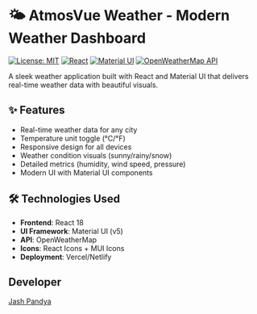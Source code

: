 # 🌤️ AtmosVue Weather - Modern Weather Dashboard
[![License: MIT](https://img.shields.io/badge/License-MIT-yellow.svg)](LICENSE) 
[![React](https://img.shields.io/badge/React-18.2.0-blue?logo=react)](https://react.dev/)
[![Material UI](https://img.shields.io/badge/Material%20UI-5.14.20-007FFF?logo=mui)](https://mui.com/)
[![OpenWeatherMap API](https://img.shields.io/badge/OpenWeatherMap-API-green)](https://openweathermap.org/api)

A sleek weather application built with React and Material UI that delivers real-time weather data with beautiful visuals.

## ✨ Features
- Real-time weather data for any city
- Temperature unit toggle (°C/°F)
- Responsive design for all devices
- Weather condition visuals (sunny/rainy/snow)
- Detailed metrics (humidity, wind speed, pressure)
- Modern UI with Material UI components

## 🛠️ Technologies Used
- **Frontend**: React 18
- **UI Framework**: Material UI (v5)
- **API**: OpenWeatherMap
- **Icons**: React Icons + MUI Icons
- **Deployment**: Vercel/Netlify

## Developer
[Jash Pandya](https://github.com/jashPandyaa)

